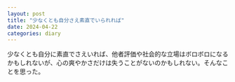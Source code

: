 ```yaml
---
layout: post
title: "少なくとも自分さえ素直でいられれば"
date: 2024-04-22
categories: diary
---
```


少なくとも自分に素直でさえいれば、他者評価や社会的な立場はボロボロになるかもしれないが、心の爽やかさだけは失うことがないのかもしれない。そんなことを思った。
